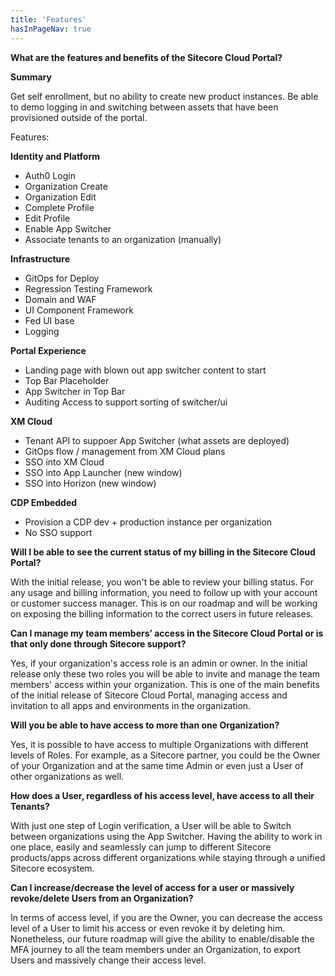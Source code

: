 ```yaml
---
title: 'Features'
hasInPageNav: true
---
```


**What are the features and benefits of the Sitecore Cloud Portal?**

**Summary**

Get self enrollment, but no ability to create new product instances. Be able to demo logging in and switching between assets that have been provisioned outside of the portal.

Features:

**Identity and Platform**
- Auth0 Login
- Organization Create
- Organization Edit
- Complete Profile
- Edit Profile
- Enable App Switcher
- Associate tenants to an organization (manually)

**Infrastructure**
- GitOps for Deploy
- Regression Testing Framework
- Domain and WAF
- UI Component Framework
- Fed UI base
- Logging

**Portal Experience**
- Landing page with blown out app switcher content to start
- Top Bar Placeholder
- App Switcher in Top Bar
- Auditing Access to support sorting of switcher/ui

**XM Cloud**
- Tenant API to suppoer App Switcher (what assets are deployed)
- GitOps flow / management from XM Cloud plans
- SSO into XM Cloud
- SSO into App Launcher (new window)
- SSO into Horizon (new window)

**CDP Embedded**
- Provision a CDP dev + production instance per organization
- No SSO support

**Will I be able to see the current status of my billing in the Sitecore Cloud Portal?**

With the initial release, you won't be able to review your billing status. For any usage and billing information, you need to follow up with your account or customer success manager. This is on our roadmap and will be working on exposing the billing information to the correct users in future releases. 
 
**Can I manage my team members’ access in the Sitecore Cloud Portal or is that only done through Sitecore support?**

Yes, if your organization's access role is an admin or owner. In the initial release only these two roles you will be able to invite and manage the team members' access within your organization.  This is one of the main benefits of the initial release of Sitecore Cloud Portal, managing access and invitation to all apps and environments in the organization. 

**Will you be able to have access to more than one Organization?**

Yes, it is possible to have access to multiple Organizations with different levels of Roles. For example, as a Sitecore partner, you could be the Owner of your Organization and at the same time Admin or even just a User of other organizations as well.

**How does a User, regardless of his access level, have access to all their Tenants?**

With just one step of Login verification, a User will be able to Switch between organizations using the App Switcher. Having the ability to work in one place, easily and seamlessly can jump to different Sitecore products/apps across different organizations while staying through a unified Sitecore ecosystem.

**Can I increase/decrease the level of access for a user or massively revoke/delete Users from an Organization?**

In terms of access level, if you are the Owner, you can decrease the access level of a User to limit his access or even revoke it by deleting him. Nonetheless, our future roadmap will give the ability to enable/disable the MFA journey to all the team members under an Organization, to export Users and massively change their access level.
